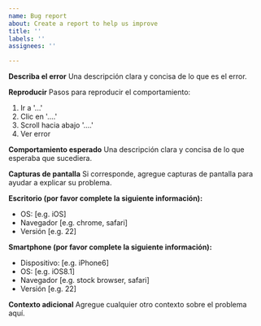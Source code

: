 ```yaml
---
name: Bug report
about: Create a report to help us improve
title: ''
labels: ''
assignees: ''

---
```


**Describa el error**
Una descripción clara y concisa de lo que es el error.

**Reproducir**
Pasos para reproducir el comportamiento:
1. Ir a '...'
2. Clic en '....'
3. Scroll hacia abajo '....'
4. Ver error

**Comportamiento esperado**
Una descripción clara y concisa de lo que esperaba que sucediera.

**Capturas de pantalla**
Si corresponde, agregue capturas de pantalla para ayudar a explicar su problema.

**Escritorio (por favor complete la siguiente información):**
 - OS: [e.g. iOS]
 - Navegador [e.g. chrome, safari]
 - Versión [e.g. 22]

**Smartphone (por favor complete la siguiente información):**
 - Dispositivo: [e.g. iPhone6]
 - OS: [e.g. iOS8.1]
 - Navegador [e.g. stock browser, safari]
 - Versión [e.g. 22]

**Contexto adicional**
Agregue cualquier otro contexto sobre el problema aquí.
